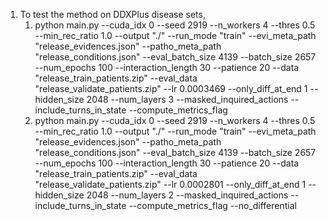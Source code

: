 1. To test the method on DDXPlus disease sets,
   1. python main.py --cuda_idx 0 --seed 2919 --n_workers 4 --thres 0.5 --min_rec_ratio 1.0 --output "./" --run_mode "train" --evi_meta_path "release_evidences.json" --patho_meta_path "release_conditions.json" --eval_batch_size 4139  --batch_size 2657  --num_epochs 100 --interaction_length 30 --patience 20 --data "release_train_patients.zip" --eval_data "release_validate_patients.zip" --lr 0.0003469 --only_diff_at_end 1 --hidden_size 2048 --num_layers 3 --masked_inquired_actions --include_turns_in_state --compute_metrics_flag
   2. python main.py --cuda_idx 0 --seed 2919 --n_workers 4 --thres 0.5 --min_rec_ratio 1.0 --output "./" --run_mode "train" --evi_meta_path "release_evidences.json" --patho_meta_path "release_conditions.json" --eval_batch_size 4139  --batch_size 2657  --num_epochs 100 --interaction_length 30 --patience 20 --data "release_train_patients.zip" --eval_data "release_validate_patients.zip" --lr 0.0002801 --only_diff_at_end 1 --hidden_size 2048 --num_layers 2 --masked_inquired_actions --include_turns_in_state --compute_metrics_flag --no_differential
 